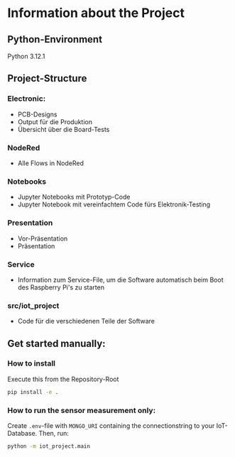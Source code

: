 # Information about the Project

## Python-Environment
Python 3.12.1



## Project-Structure
### Electronic:
- PCB-Designs
- Output für die Produktion
- Übersicht über die Board-Tests

### NodeRed
- Alle Flows in NodeRed

### Notebooks
- Jupyter Notebooks mit Prototyp-Code
- Jupyter Notebook mit vereinfachtem Code fürs Elektronik-Testing

### Presentation
- Vor-Präsentation
- Präsentation

### Service
- Information zum Service-File, um die Software automatisch beim Boot des Raspberry Pi's zu starten

### src/iot_project
- Code für die verschiedenen Teile der Software




## Get started manually:
### How to install
Execute this from the Repository-Root
```bash
pip install -e .
```

### How to run the sensor measurement only:
Create `.env`-file with `MONGO_URI` containing the connectionstring to your IoT-Database.
Then, run:
```bash
python -m iot_project.main
```